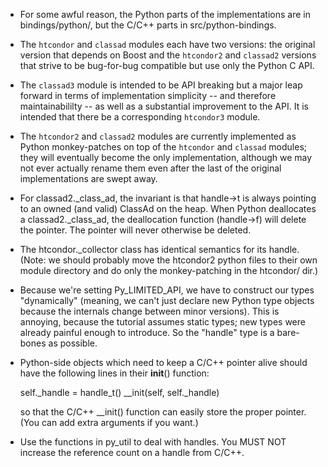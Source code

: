 - For some awful reason, the Python parts of the implementations are in
  bindings/python/, but the C/C++ parts in src/python-bindings.

- The `htcondor` and `classad` modules each have two versions: the original
  version that depends on Boost and the `htcondor2` and `classad2` versions
  that strive to be bug-for-bug compatible but use only the Python C API.

- The `classad3` module is intended to be API breaking but a major leap
  forward in terms of implementation simplicity -- and therefore
  maintainabililty -- as well as a substantial improvement to the API.
  It is intended that there be a corresponding `htcondor3` module.

- The `htcondor2` and `classad2` modules are currently implemented as
  Python monkey-patches on top of the `htcondor` and `classad` modules;
  they will eventually become the only implementation, although we
  may not ever actually rename them even after the last of the original
  implementations are swept away.

- For classad2._class_ad, the invariant is that handle->t is always pointing
  to an owned (and valid) ClassAd on the heap.  When Python deallocates a
  classad2._class_ad, the deallocation function (handle->f) will delete the
  pointer.  The pointer will never otherwise be deleted.

- The htcondor._collector class has identical semantics for its handle.
  (Note: we should probably move the htcondor2 python files to their own
  module directory and do only the monkey-patching in the htcondor/ dir.)

- Because we're setting Py_LIMITED_API, we have to construct our types
  "dynamically" (meaning, we can't just declare new Python type objects
  because the internals change between minor versions).  This is annoying,
  because the tutorial assumes static types; new types were already painful
  enough to introduce.  So the "handle" type is a bare-bones as possible.

- Python-side objects which need to keep a C/C++ pointer alive should have
  the following lines in their __init__() function:

    self._handle = handle_t()
    _<typename>_init(self, self._handle)

  so that the C/C++ _<typename>_init() function can easily store the
  proper pointer.  (You can add extra arguments if you want.)

- Use the functions in py_util to deal with handles.  You MUST NOT
  increase the reference count on a handle from C/C++.
